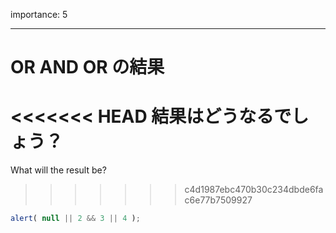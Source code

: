 importance: 5

---

# OR AND OR の結果

<<<<<<< HEAD
結果はどうなるでしょう？
=======
What will the result be?
>>>>>>> c4d1987ebc470b30c234dbde6fac6e77b7509927

```js
alert( null || 2 && 3 || 4 );
```
